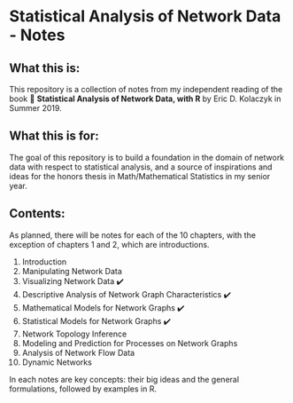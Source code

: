 # Statistical Analysis of Network Data - Notes

## What this is:

This repository is a collection of notes from my independent reading of the book :book: **Statistical Analysis of Network Data, with R** by Eric D. Kolaczyk in Summer 2019. 

## What this is for:

The goal of this repository is to build a foundation in the domain of network data with respect to statistical analysis, and a source of inspirations and ideas for the honors thesis in Math/Mathematical Statistics in my senior year.

## Contents:

As planned, there will be notes for each of the 10 chapters, with the exception of chapters 1 and 2, which are introductions.

1.  Introduction
2.  Manipulating Network Data
3.  Visualizing Network Data :heavy_check_mark:
4.  Descriptive Analysis of Network Graph Characteristics :heavy_check_mark:
5.  Mathematical Models for Network Graphs :heavy_check_mark:
6.  Statistical Models for Network Graphs :heavy_check_mark:
7.  Network Topology Inference
8.  Modeling and Prediction for Processes on Network Graphs
9.  Analysis of Network Flow Data
10.  Dynamic Networks

In each notes are key concepts: their big ideas and the general formulations, followed by examples in R.
